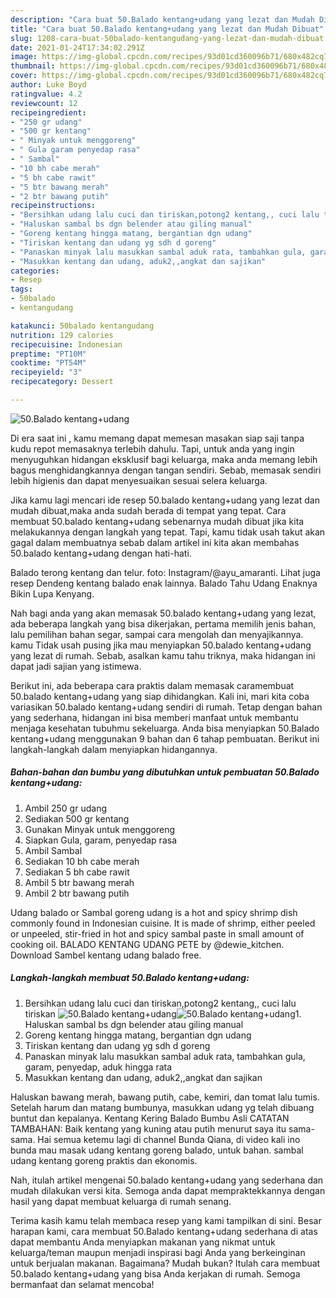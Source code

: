 ```yaml
---
description: "Cara buat 50.Balado kentang+udang yang lezat dan Mudah Dibuat"
title: "Cara buat 50.Balado kentang+udang yang lezat dan Mudah Dibuat"
slug: 1208-cara-buat-50balado-kentangudang-yang-lezat-dan-mudah-dibuat
date: 2021-01-24T17:34:02.291Z
image: https://img-global.cpcdn.com/recipes/93d01cd360096b71/680x482cq70/50balado-kentangudang-foto-resep-utama.jpg
thumbnail: https://img-global.cpcdn.com/recipes/93d01cd360096b71/680x482cq70/50balado-kentangudang-foto-resep-utama.jpg
cover: https://img-global.cpcdn.com/recipes/93d01cd360096b71/680x482cq70/50balado-kentangudang-foto-resep-utama.jpg
author: Luke Boyd
ratingvalue: 4.2
reviewcount: 12
recipeingredient:
- "250 gr udang"
- "500 gr kentang"
- " Minyak untuk menggoreng"
- " Gula garam penyedap rasa"
- " Sambal"
- "10 bh cabe merah"
- "5 bh cabe rawit"
- "5 btr bawang merah"
- "2 btr bawang putih"
recipeinstructions:
- "Bersihkan udang lalu cuci dan tiriskan,potong2 kentang,, cuci lalu tiriskan"
- "Haluskan sambal bs dgn belender atau giling manual"
- "Goreng kentang hingga matang, bergantian dgn udang"
- "Tiriskan kentang dan udang yg sdh d goreng"
- "Panaskan minyak lalu masukkan sambal aduk rata, tambahkan gula, garam, penyedap, aduk hingga rata"
- "Masukkan kentang dan udang, aduk2,,angkat dan sajikan"
categories:
- Resep
tags:
- 50balado
- kentangudang

katakunci: 50balado kentangudang 
nutrition: 129 calories
recipecuisine: Indonesian
preptime: "PT10M"
cooktime: "PT54M"
recipeyield: "3"
recipecategory: Dessert

---
```



![50.Balado kentang+udang](https://img-global.cpcdn.com/recipes/93d01cd360096b71/680x482cq70/50balado-kentangudang-foto-resep-utama.jpg)

Di era  saat ini , kamu memang dapat memesan masakan siap saji tanpa kudu repot memasaknya terlebih dahulu. Tapi, untuk anda yang ingin menyuguhkan hidangan eksklusif bagi keluarga, maka anda memang lebih bagus menghidangkannya dengan tangan sendiri. Sebab, memasak sendiri lebih higienis dan dapat menyesuaikan sesuai selera keluarga.

Jika kamu lagi mencari ide resep 50.balado kentang+udang yang lezat dan mudah dibuat,maka anda sudah berada di tempat yang tepat. Cara membuat 50.balado kentang+udang  sebenarnya mudah dibuat jika kita melakukannya dengan langkah yang tepat. Tapi, kamu tidak usah takut akan gagal dalam membuatnya 
sebab dalam artikel ini kita akan membahas 50.balado kentang+udang dengan hati-hati.  

Balado terong kentang dan telur. foto: Instagram/@ayu_amaranti. Lihat juga resep Dendeng kentang balado enak lainnya. Balado Tahu Udang Enaknya Bikin Lupa Kenyang.

Nah bagi anda yang akan memasak 50.balado kentang+udang yang lezat, ada beberapa langkah yang bisa dikerjakan, pertama memilih jenis bahan, lalu pemilihan bahan segar, sampai cara mengolah dan menyajikannya. kamu Tidak usah pusing jika mau menyiapkan 50.balado kentang+udang yang lezat di rumah. Sebab, asalkan kamu  tahu triknya, maka hidangan ini dapat jadi sajian yang istimewa.

Berikut ini, ada beberapa cara praktis  dalam memasak caramembuat 50.balado kentang+udang yang siap dihidangkan. Kali ini, mari kita coba variasikan 50.balado kentang+udang sendiri di rumah. Tetap dengan bahan yang sederhana, hidangan ini bisa memberi manfaat untuk membantu menjaga kesehatan tubuhmu sekeluarga. Anda bisa menyiapkan 50.Balado kentang+udang menggunakan 9 bahan dan 6 tahap pembuatan. Berikut ini langkah-langkah dalam menyiapkan hidangannya.

<!--inarticleads1-->

##### Bahan-bahan dan bumbu yang dibutuhkan untuk pembuatan 50.Balado kentang+udang:

1. Ambil 250 gr udang
1. Sediakan 500 gr kentang
1. Gunakan  Minyak untuk menggoreng
1. Siapkan  Gula, garam, penyedap rasa
1. Ambil  Sambal
1. Sediakan 10 bh cabe merah
1. Sediakan 5 bh cabe rawit
1. Ambil 5 btr bawang merah
1. Ambil 2 btr bawang putih


Udang balado or Sambal goreng udang is a hot and spicy shrimp dish commonly found in Indonesian cuisine. It is made of shrimp, either peeled or unpeeled, stir-fried in hot and spicy sambal paste in small amount of cooking oil. BALADO KENTANG UDANG PETE by @dewie_kitchen. Download Sambel kentang udang balado free. 

<!--inarticleads2-->

##### Langkah-langkah membuat 50.Balado kentang+udang:

1. Bersihkan udang lalu cuci dan tiriskan,potong2 kentang,, cuci lalu tiriskan
<img src="https://img-global.cpcdn.com/steps/03467ae0c5c6f19e/160x128cq70/50balado-kentangudang-langkah-memasak-1-foto.jpg" alt="50.Balado kentang+udang"><img src="https://img-global.cpcdn.com/steps/a14fe01b7210aef2/160x128cq70/50balado-kentangudang-langkah-memasak-1-foto.jpg" alt="50.Balado kentang+udang">1. Haluskan sambal bs dgn belender atau giling manual
1. Goreng kentang hingga matang, bergantian dgn udang
1. Tiriskan kentang dan udang yg sdh d goreng
1. Panaskan minyak lalu masukkan sambal aduk rata, tambahkan gula, garam, penyedap, aduk hingga rata
1. Masukkan kentang dan udang, aduk2,,angkat dan sajikan


Haluskan bawang merah, bawang putih, cabe, kemiri, dan tomat lalu tumis. Setelah harum dan matang bumbunya, masukkan udang yg telah dibuang buntut dan kepalanya. Kentang Kering Balado Bumbu Asli CATATAN TAMBAHAN: Baik kentang yang kuning atau putih menurut saya itu sama-sama. Hai semua ketemu lagi di channel Bunda Qiana, di video kali ino bunda mau masak udang kentang goreng balado, untuk bahan. sambal udang kentang goreng praktis dan ekonomis. 

Nah, itulah artikel mengenai  50.balado kentang+udang  yang sederhana dan mudah dilakukan versi kita. Semoga anda dapat mempraktekkannya dengan hasil yang dapat membuat keluarga di rumah senang. 

Terima kasih kamu telah membaca resep yang kami tampilkan di sini. Besar harapan kami, cara membuat  50.Balado kentang+udang sederhana di atas dapat membantu Anda menyiapkan makanan yang nikmat untuk keluarga/teman maupun menjadi inspirasi bagi Anda yang berkeinginan untuk berjualan makanan. Bagaimana? Mudah bukan? Itulah cara membuat 50.balado kentang+udang yang bisa Anda kerjakan di rumah. Semoga bermanfaat dan selamat mencoba!

